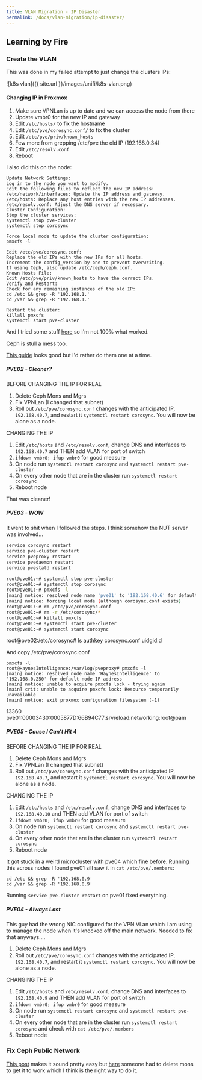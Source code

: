 ```yaml
---
title: VLAN Migration - IP Disaster
permalink: /docs/vlan-migration/ip-disaster/
---
```


## Learning by Fire

### Create the VLAN

This was done in my failed attempt to just change the clusters IPs:

![k8s vlan]({{ site.url }}/images/unifi/k8s-vlan.png)

#### Changing IP in Proxmox

1. Make sure VPNLan is up to date and we can access the node from there
1. Update vmbr0 for the new IP and gateway 
1. Edit `/etc/hosts/` to fix the hostname
1. Edit `/etc/pve/corosync.conf/` to fix the cluster 
1. Edit `/etc/pve/priv/known_hosts`
1. Few more from grepping /etc/pve the old IP (192.168.0.34)
1. Edit `/etc/resolv.conf`
1. Reboot

I also did this on the node:

```
Update Network Settings:
Log in to the node you want to modify.
Edit the following files to reflect the new IP address:
/etc/network/interfaces: Update the IP address and gateway.
/etc/hosts: Replace any host entries with the new IP addresses.
/etc/resolv.conf: Adjust the DNS server if necessary.
Cluster Configuration:
Stop the cluster services:
systemctl stop pve-cluster
systemctl stop corosync

Force local mode to update the cluster configuration:
pmxcfs -l

Edit /etc/pve/corosync.conf:
Replace the old IPs with the new IPs for all hosts.
Increment the config_version by one to prevent overwriting.
If using Ceph, also update /etc/ceph/ceph.conf.
Known Hosts File:
Edit /etc/pve/priv/known_hosts to have the correct IPs.
Verify and Restart:
Check for any remaining instances of the old IP:
cd /etc && grep -R '192.168.1.'
cd /var && grep -R '192.168.1.'

Restart the cluster:
killall pmxcfs
systemctl start pve-cluster
```

And I tried some stuff [here](https://forum.proxmox.com/threads/change-ip-of-cluster-node.106676/post-459672) so I'm not 100% what worked.

Ceph is stull a mess too.

[This guide](https://www.reddit.com/r/Proxmox/comments/ttsstt/the_wifes_out_how_do_i_change_the_subnet_of_my/) looks good but I'd rather do them one at a time.

##### PVE02 - Cleaner?

BEFORE CHANGING THE IP FOR REAL

1. Delete Ceph Mons and Mgrs
1. Fix VPNLan (I changed that subnet)
1. Roll out `/etc/pve/corosync.conf` changes with the anticipated IP, `192.168.40.7`, and restart it `systemctl restart corosync`. You will now be alone as a node.

CHANGING THE IP

1. Edit `/etc/hosts` and `/etc/resolv.conf`, change DNS and interfaces to `192.168.40.7` and THEN add VLAN for port of switch
1. `ifdown vmbr0; ifup vmbr0` for good measure
1. On node run `systemctl restart corosync` and `systemctl restart pve-cluster`
1. On every other node that are in the cluster run `systemctl restart corosync`
1. Reboot node

That was cleaner!

##### PVE03 - WOW

It went to shit when I followed the steps. I think somehow the NUT server was involved...

```bash
service corosync restart
service pve-cluster restart
service pveproxy restart
service pvedaemon restart
service pvestatd restart
```

``` bash
root@pve01:~# systemctl stop pve-cluster
root@pve01:~# systemctl stop corosync
root@pve01:~# pmxcfs -l
[main] notice: resolved node name 'pve01' to '192.168.40.6' for default node IP address
[main] notice: forcing local mode (although corosync.conf exists)
root@pve01:~# rm /etc/pve/corosync.conf
root@pve01:~# rm -r /etc/corosync/*
root@pve01:~# killall pmxcfs
root@pve01:~# systemctl start pve-cluster
root@pve01:~# systemctl start corosync
```

root@pve02:/etc/corosync# ls
authkey  corosync.conf  uidgid.d

And copy /etc/pve/corosync.conf

```
pmxcfs -l
root@HaynesIntelligence:/var/log/pveproxy# pmxcfs -l
[main] notice: resolved node name 'HaynesIntelligence' to '192.168.0.250' for default node IP address
[main] notice: unable to acquire pmxcfs lock - trying again
[main] crit: unable to acquire pmxcfs lock: Resource temporarily unavailable
[main] notice: exit proxmox configuration filesystem (-1)
```
13360
pve01:00003430:0005877D:66B94C77:srvreload:networking:root@pam

##### PVE05 - Cause I Can't Hit 4

BEFORE CHANGING THE IP FOR REAL

1. Delete Ceph Mons and Mgrs
1. Fix VPNLan (I changed that subnet)
1. Roll out `/etc/pve/corosync.conf` changes with the anticipated IP, `192.168.40.7`, and restart it `systemctl restart corosync`. You will now be alone as a node.

CHANGING THE IP

1. Edit `/etc/hosts` and `/etc/resolv.conf`, change DNS and interfaces to `192.168.40.10` and THEN add VLAN for port of switch
1. `ifdown vmbr0; ifup vmbr0` for good measure
1. On node run `systemctl restart corosync` and `systemctl restart pve-cluster`
1. On every other node that are in the cluster run `systemctl restart corosync`
1. Reboot node

It got stuck in a weird microcluster with pve04 which fine before. Running this across nodes I found pve01 sill saw it in `cat /etc/pve/.members`:

```
cd /etc && grep -R '192.168.0.9'
cd /var && grep -R '192.168.0.9'
```

Running `service pve-cluster restart` on pve01 fixed everything.

##### PVE04 - Always Last

This guy had the wrong NIC configured for the VPN VLan which I am using to manage the node when it's knocked off the main network. Needed to fix that anyways....

1. Delete Ceph Mons and Mgrs
1. Roll out `/etc/pve/corosync.conf` changes with the anticipated IP, `192.168.40.7`, and restart it `systemctl restart corosync`. You will now be alone as a node.

CHANGING THE IP

1. Edit `/etc/hosts` and `/etc/resolv.conf`, change DNS and interfaces to `192.168.40.9` and THEN add VLAN for port of switch
1. `ifdown vmbr0; ifup vmbr0` for good measure
1. On node run `systemctl restart corosync` and `systemctl restart pve-cluster`
1. On every other node that are in the cluster run `systemctl restart corosync` and check with `cat /etc/pve/.members`
1. Reboot node

### Fix Ceph Public Network

[This post](https://forum.proxmox.com/threads/change-public-network-and-or-cluster-network-in-ceph.92581/) makes it sound pretty easy but [here](https://forum.proxmox.com/threads/not-able-to-use-pveceph-purge-to-completely-remove-ceph.59606/#post-274958) someone had to delete mons to get it to work which I think is the right way to do it.

